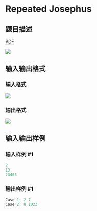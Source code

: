 # Repeated Josephus

## 题目描述

[problemUrl]: https://uva.onlinejudge.org/index.php?option=com_onlinejudge&Itemid=8&category=19&page=show_problem&problem=1715

[PDF](https://uva.onlinejudge.org/external/107/p10774.pdf)

![](https://cdn.luogu.com.cn/upload/vjudge_pic/UVA10774/6ccc915653258442155af62d34af7fd9e9c5a1cb.png)

## 输入输出格式

### 输入格式

![](https://cdn.luogu.com.cn/upload/vjudge_pic/UVA10774/e92b849342ae3809c0fc676bf1e1713097d7ea37.png)

### 输出格式

![](https://cdn.luogu.com.cn/upload/vjudge_pic/UVA10774/f8c8ca202df4e1a196f4e29d535188da313f96b8.png)

## 输入输出样例

### 输入样例 #1

```cpp
2
13
23403
```


### 输出样例 #1

```cpp
Case 1: 2 7
Case 2: 8 1023
```


